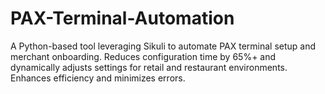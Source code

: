 # PAX-Terminal-Automation
A Python-based tool leveraging Sikuli to automate PAX terminal setup and merchant onboarding. Reduces configuration time by 65%+ and dynamically adjusts settings for retail and restaurant environments. Enhances efficiency and minimizes errors.
